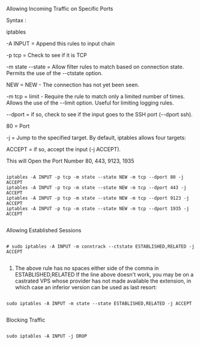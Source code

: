 Allowing Incoming Traffic on Specific Ports 


Syntax : 

iptables

 
-A INPUT 	   = Append this rules to input chain


-p tcp   	   = Check to see if it is TCP  
  
 
-m state --state   = Allow filter rules to match based on connection state. Permits the use of the --ctstate option.


NEW  		   = NEW - The connection has not yet been seen.


-m tcp             = limit - Require the rule to match only a limited number of times. Allows the use of the --limit option. Useful for limiting logging rules.


--dport 	   = if so, check to see if the input goes to the SSH port (--dport ssh).

80 		   = Port

-j 		   =  Jump to the specified target. By default, iptables allows four targets: 

ACCEPT		   =  if so, accept the input (-j ACCEPT).

	 
This will Open the Port Number 80, 443, 9123, 1935

```

iptables -A INPUT -p tcp -m state --state NEW -m tcp --dport 80 -j ACCEPT
iptables -A INPUT -p tcp -m state --state NEW -m tcp --dport 443 -j ACCEPT
iptables -A INPUT -p tcp -m state --state NEW -m tcp --dport 9123 -j ACCEPT
iptables -A INPUT -p tcp -m state --state NEW -m tcp --dport 1935 -j ACCEPT


```

Allowing Established Sessions


```

# sudo iptables -A INPUT -m conntrack --ctstate ESTABLISHED,RELATED -j ACCEPT


```


1. The above rule has no spaces either side of the comma in ESTABLISHED,RELATED
If the line above doesn't work, you may be on a castrated VPS whose provider has not made available the extension, in which case an inferior version can be used as last resort:


```

sudo iptables -A INPUT -m state --state ESTABLISHED,RELATED -j ACCEPT


```


Blocking Traffic



```

sudo iptables -A INPUT -j DROP


```


